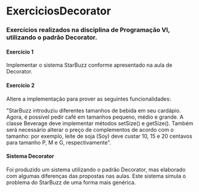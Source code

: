 # ExerciciosDecorator

### Exercícios realizados na disciplina de Programação VI, utilizando o padrão Decorator.

#### Exercício 1

Implementar o sistema StarBuzz conforme apresentado na aula de Decorator.

#### Exercício 2

Altere a implementação para prover as seguintes funcionalidades:  

"StarBuzz introduziu diferentes tamanhos de bebida em seu cardápio. Agora, é possível pedir café em tamanhos pequeno, médio e grande. A classe Beverage deve implementar métodos setSize() e getSize(). Também será necessário alterar o preço de complementos de acordo com o tamanho: por exemplo, leite de soja (Soy) deve custar 10, 15 e 20 centavos para tamanho P, M e G, respectivamente".

#### Sistema Decorator

Foi produzido um sistema utilizando o padrão Decorator, mas elaborado com algumas diferenças das propostas nas aulas. Este sistema simula o problema do StarBuzz de uma forma mais genérica.